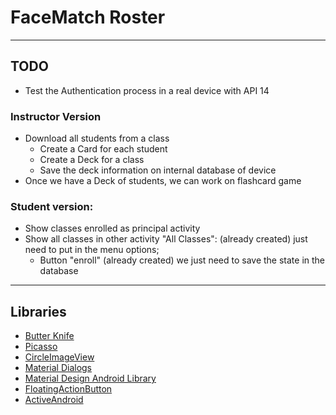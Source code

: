 # **FaceMatch Roster** #
***
## TODO ###
* Test the Authentication process in a real device with API 14

### Instructor Version ###
* Download all students from a class
    * Create a Card for each student
    * Create a Deck for a class
    * Save the deck information on internal database of device
* Once we have a Deck of students, we can work on flashcard game

### Student version: ###
* Show classes enrolled as principal activity
* Show all classes in other activity "All Classes": (already created) just need to put in the menu options;
    * Button "enroll" (already created) we just need to save the state in the database

***
## Libraries ##

* [Butter Knife](https://github.com/JakeWharton/butterknife)
* [Picasso](https://github.com/square/picasso)
* [CircleImageView](https://github.com/hdodenhof/CircleImageView)
* [Material Dialogs](https://github.com/afollestad/material-dialogs)
* [Material Design Android Library](https://github.com/navasmdc/MaterialDesignLibrary)
* [FloatingActionButton](https://github.com/futuresimple/android-floating-action-button)
* [ActiveAndroid](https://github.com/pardom/ActiveAndroid)
